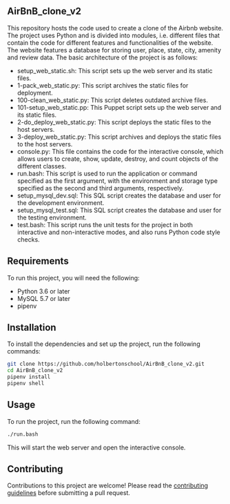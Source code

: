 ## AirBnB_clone_v2

This repository hosts the code used to create a clone of the Airbnb website. The project uses Python and is divided into modules, i.e. different files that contain the code for different features and functionalities of the website.
The website features a database for storing user, place, state, city, amenity and review data.
The basic architecture of the project is as follows:

- setup_web_static.sh: This script sets up the web server and its static files.
- 1-pack_web_static.py: This script archives the static files for deployment.
- 100-clean_web_static.py: This script deletes outdated archive files.
- 101-setup_web_static.pp: This Puppet script sets up the web server and its static files.
- 2-do_deploy_web_static.py: This script deploys the static files to the host servers.
- 3-deploy_web_static.py: This script archives and deploys the static files to the host servers.
- console.py: This file contains the code for the interactive console, which allows users to create, show, update, destroy, and count objects of the different classes.
- run.bash: This script is used to run the application or command specified as the first argument, with the environment and storage type specified as the second and third arguments, respectively.
- setup_mysql_dev.sql: This SQL script creates the database and user for the development environment.
- setup_mysql_test.sql: This SQL script creates the database and user for the testing environment.
- test.bash: This script runs the unit tests for the project in both interactive and non-interactive modes, and also runs Python code style checks.

## Requirements

To run this project, you will need the following:

- Python 3.6 or later
- MySQL 5.7 or later
- pipenv

## Installation

To install the dependencies and set up the project, run the following commands:

```bash
git clone https://github.com/holbertonschool/AirBnB_clone_v2.git
cd AirBnB_clone_v2
pipenv install
pipenv shell
```

## Usage

To run the project, run the following command:

```bash
./run.bash
```

This will start the web server and open the interactive console.

## Contributing

Contributions to this project are welcome! Please read the [contributing guidelines](https://github.com/holbertonschool/AirBnB_clone_v2/blob/master/.github/CONTRIBUTING.md) before submitting a pull request.